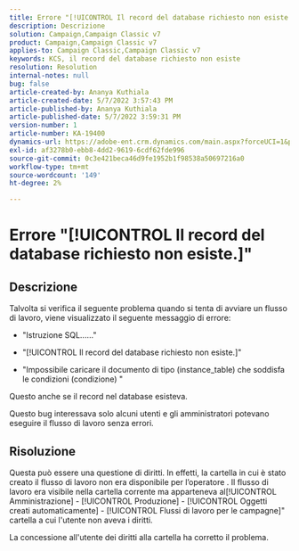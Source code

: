 ```yaml
---
title: Errore "[!UICONTROL Il record del database richiesto non esiste.]"
description: Descrizione
solution: Campaign,Campaign Classic v7
product: Campaign,Campaign Classic v7
applies-to: Campaign Classic,Campaign Classic v7
keywords: KCS, il record del database richiesto non esiste
resolution: Resolution
internal-notes: null
bug: false
article-created-by: Ananya Kuthiala
article-created-date: 5/7/2022 3:57:43 PM
article-published-by: Ananya Kuthiala
article-published-date: 5/7/2022 3:59:31 PM
version-number: 1
article-number: KA-19400
dynamics-url: https://adobe-ent.crm.dynamics.com/main.aspx?forceUCI=1&pagetype=entityrecord&etn=knowledgearticle&id=caa7bd67-1ece-ec11-a7b5-0022480a8e40
exl-id: af3278b0-ebb8-4dd2-9619-6cdf62fde996
source-git-commit: 0c3e421beca46d9fe1952b1f98538a50697216a0
workflow-type: tm+mt
source-wordcount: '149'
ht-degree: 2%

---
```


# Errore &quot;[!UICONTROL Il record del database richiesto non esiste.]&quot;

## Descrizione


Talvolta si verifica il seguente problema quando si tenta di avviare un flusso di lavoro, viene visualizzato il seguente messaggio di errore:

- &quot;Istruzione SQL......&quot;

- &quot;[!UICONTROL Il record del database richiesto non esiste.]&quot;

- &quot;Impossibile caricare il documento di tipo (instance_table) che soddisfa le condizioni (condizione) &quot;

Questo anche se il record nel database esisteva.

Questo bug interessava solo alcuni utenti e gli amministratori potevano eseguire il flusso di lavoro senza errori.


## Risoluzione


Questa può essere una questione di diritti. In effetti, la cartella in cui è stato creato il flusso di lavoro non era disponibile per l’operatore . Il flusso di lavoro era visibile nella cartella corrente ma apparteneva al[!UICONTROL Amministrazione] - [!UICONTROL Produzione] - [!UICONTROL Oggetti creati automaticamente] - [!UICONTROL Flussi di lavoro per le campagne]&quot; cartella a cui l&#39;utente non aveva i diritti.

La concessione all&#39;utente dei diritti alla cartella ha corretto il problema.
